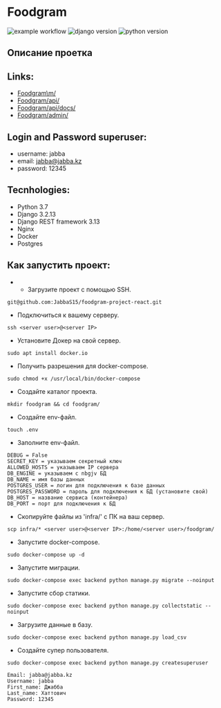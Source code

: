 # Foodgram

![example workflow](https://github.com/JabbaS15/foodgram-project-react/actions/workflows/foodgram_workflow.yml/badge.svg)
![django version](https://img.shields.io/badge/Django-3.2.13-green)
![python version](https://img.shields.io/badge/Python-3.7%20%7C%203.8%20%7C%203.9-green)
## Описание проетка 

## Links:
- [Foodgram\m/](http://84.201.152.128/)
- [Foodgram/api/](http://84.201.152.128/api/)
- [Foodgram/api/docs/](http://84.201.152.128/api/docs/)
- [Foodgram/admin/](http://84.201.152.128/admin/)

## Login and Password superuser:
- username: jabba
- email: jabba@jabba.kz
- password: 12345

## Tecnhologies:
- Python 3.7
- Django 3.2.13
- Django REST framework 3.13
- Nginx
- Docker
- Postgres


## Как запустить проект:
- - Загрузите проект с помощью SSH.
```
git@github.com:JabbaS15/foodgram-project-react.git
```
- Подключиться к вашему серверу.
```
ssh <server user>@<server IP>
```
- Установите Докер на свой сервер.
```
sudo apt install docker.io
```
- Получить разрешения для docker-compose.
```
sudo chmod +x /usr/local/bin/docker-compose
```
- Создайте каталог проекта.
```
mkdir foodgram && cd foodgram/
```
- Создайте env-файл.
```
touch .env
```
- Заполните env-файл.
```
DEBUG = False
SECRET_KEY = указываем секретный ключ
ALLOWED_HOSTS = указываем IP сервера
DB_ENGINE = указываем c nbgjv БД
DB_NAME = имя базы данных
POSTGRES_USER = логин для подключения к базе данных
POSTGRES_PASSWORD = пароль для подключения к БД (установите свой)
DB_HOST = название сервиса (контейнера)
DB_PORT = порт для подключения к БД
```
- Скопируйте файлы из 'infra/' с ПК на ваш сервер.
```
scp infra/* <server user>@<server IP>:/home/<server user>/foodgram/
```
- Запустите docker-compose.
```
sudo docker-compose up -d
```
- Запустите миграции.
```
sudo docker-compose exec backend python manage.py migrate --noinput 
```
- Запустите сбор статики.
```
sudo docker-compose exec backend python manage.py collectstatic --noinput
```
- Загрузите данные в базу.
```
sudo docker-compose exec backend python manage.py load_csv     
```
- Создайте супер пользователя.
```
sudo docker-compose exec backend python manage.py createsuperuser

Email: jabba@jabba.kz
Username: jabba
First_name: Джабба
Last_name: Хаттович
Password: 12345  
```

